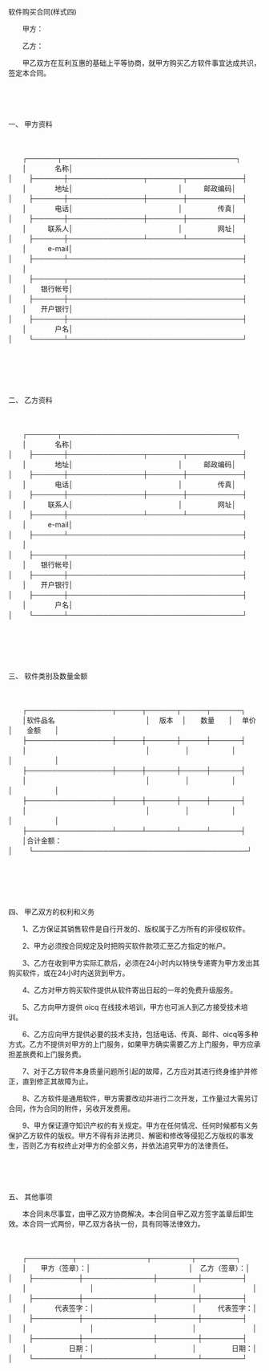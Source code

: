 



软件购买合同(样式四)



 

　　甲方：

　　乙方：　　

　　甲乙双方在互利互惠的基础上平等协商，就甲方购买乙方软件事宜达成共识，签定本合同。

　　

　　

一、
甲方资料

　　


　　┌──────┬───────────────────────────────────┐
　　│　　　　名称│　　　　　　　　　　　　　　　　　　　　　　　　　　　　　　　　　　　│
　　├──────┼───────────────┬───────┬───────────┤
　　│　　　　地址│　　　　　　　　　　　　　　　│　　　邮政编码│　　　　　　　　　　　│
　　├──────┼───────────────┼───────┼───────────┤
　　│　　　　电话│　　　　　　　　　　　　　　　│　　　　　传真│　　　　　　　　　　　│
　　├──────┼───────────────┼───────┼───────────┤
　　│　　　联系人│　　　　　　　　　　　　　　　│　　　　　网址│　　　　　　　　　　　│
　　├──────┼───────────────┴───────┴───────────┤
　　│　　　e-mail│　　　　　　　　　　　　　　　　　　　　　　　　　　　　　　　　　　　│
　　├──────┴───────────────────────────────────┤
　　│　　　　　　　　　　　　　　　　　　　　　　　　　　　　　　　　　　　　　　　　　　│
　　├──────┬───────────────────────────────────┤
　　│　　银行帐号│　　　　　　　　　　　　　　　　　　　　　　　　　　　　　　　　　　　│
　　├──────┼───────────────────────────────────┤
　　│　　开户银行│　　　　　　　　　　　　　　　　　　　　　　　　　　　　　　　　　　　│
　　├──────┼───────────────────────────────────┤
　　│　　　　户名│　　　　　　　　　　　　　　　　　　　　　　　　　　　　　　　　　　　│
　　└──────┴───────────────────────────────────┘
　　


　　

　　

二、
乙方资料

　　


　　┌──────┬───────────────────────────────────┐
　　│　　　　名称│　　　　　　　　　　　　　　　　　　　　　　　　　　　　　　　　　　　│
　　├──────┼───────────────┬───────┬───────────┤
　　│　　　　地址│　　　　　　　　　　　　　　　│　　　邮政编码│　　　　　　　　　　　│
　　├──────┼───────────────┼───────┼───────────┤
　　│　　　　电话│　　　　　　　　　　　　　　　│　　　　　传真│　　　　　　　　　　　│
　　├──────┼───────────────┼───────┼───────────┤
　　│　　　联系人│　　　　　　　　　　　　　　　│　　　　　网址│　　　　　　　　　　　│
　　├──────┼───────────────┴───────┴───────────┤
　　│　　　e-mail│　　　　　　　　　　　　　　　　　　　　　　　　　　　　　　　　　　　│
　　├──────┴───────────────────────────────────┤
　　│　　　　　　　　　　　　　　　　　　　　　　　　　　　　　　　　　　　　　　　　　　│
　　├──────┬───────────────────────────────────┤
　　│　　银行帐号│　　　　　　　　　　　　　　　　　　　　　　　　　　　　　　　　　　　│
　　├──────┼───────────────────────────────────┤
　　│　　开户银行│　　　　　　　　　　　　　　　　　　　　　　　　　　　　　　　　　　　│
　　├──────┼───────────────────────────────────┤
　　│　　　　户名│　　　　　　　　　　　　　　　　　　　　　　　　　　　　　　　　　　　│
　　└──────┴───────────────────────────────────┘
　　


　　

　　

三、
软件类别及数量金额

　　


　　┌─────────────────┬─────┬──────┬─────┬──────┐
　　│软件品名　　　　　　　　　　　　　│　 版本　 │　　数量　　│　 单价　 │　　金额　　│
　　├─────────────────┼─────┼──────┼─────┼──────┤
　　│　　　　　　　　　　　　　　　　　│　　　　　│　　　　　　│　　　　　│　　　　　　│
　　├─────────────────┼─────┼──────┼─────┼──────┤
　　│　　　　　　　　　　　　　　　　　│　　　　　│　　　　　　│　　　　　│　　　　　　│
　　├─────────────────┼─────┼──────┼─────┼──────┤
　　│　　　　　　　　　　　　　　　　　│　　　　　│　　　　　　│　　　　　│　　　　　　│
　　├─────────────────┴─────┴──────┴─────┴──────┤
　　│合计金额：　　　　　　　　　　　　　　　　　　　　　　　　　　　　　　　　　　　　　　│
　　└───────────────────────────────────────────┘
　　


　　

　　

四、
甲乙双方的权利和义务

　　1、乙方保证其销售软件是自行开发的、版权属于乙方所有的非侵权软件。

　　2、甲方必须按合同规定及时把购买软件款项汇至乙方指定的帐户。

　　3、乙方在收到甲方实际汇款后，必须在24小时内以特快专递寄为甲方发出其购买软件，或在24小时内送货到甲方。

　　4、乙方对甲方购买软件提供从软件寄出日起的一年的免费升级服务。

　　5、乙方向甲方提供 oicq 在线技术培训，甲方也可派人到乙方接受技术培训。

　　6、乙方应向甲方提供必要的技术支持，包括电话、传真、邮件、oicq等多种方式。乙方不提供对甲方的上门服务，如果甲方确实需要乙方上门服务，甲方应承担差旅费和上门服务费。

　　7、对于乙方软件本身质量问题所引起的故障，乙方应对其进行终身维护并修正，直到修正其故障为止。

　　8、乙方软件是通用软件，甲方需要改动并进行二次开发，工作量过大需另订合同，作为合同的附件，另收开发费用。

　　9、甲方保证遵守知识产权的有关规定。甲方在任何情况、任何时候都有义务保护乙方软件的版权。甲方不得有非法拷贝、解密和修改等侵犯乙方版权的事发生，否则乙方有权终止对甲方的全部义务，并依法追究甲方的法律责任。

　　

　　

五、
其他事项

　　本合同未尽事宜，由甲乙双方协商解决。本合同自甲乙双方签字盖章后即生效。本合同一式两份，甲乙双方各执一份，具有同等法律效力。

　　


　　┌─────────┬──────────────┬────────┬────────┐
　　│　　甲方（签章）：│　　　　　　　　　　　　　　│　乙方（签章）：│　　　　　　　　│
　　├─────────┼──────────────┼────────┼────────┤
　　│　　　　　　　　　│　　　　　　　　　　　　　　│　　　　　　　　│　　　　　　　　│
　　├─────────┼──────────────┼────────┼────────┤
　　│　　　　代表签字：│　　　　　　　　　　　　　　│　　　代表签字：│　　　　　　　　│
　　├─────────┼──────────────┼────────┼────────┤
　　│　　　　　　　　　│　　　　　　　　　　　　　　│　　　　　　　　│　　　　　　　　│
　　├─────────┼──────────────┼────────┼────────┤
　　│　　　　　　日期：│　　　　　　　　　　　　　　│　　　　　日期：│　　　　　　　　│
　　└─────────┴──────────────┴────────┴────────┘
　　
